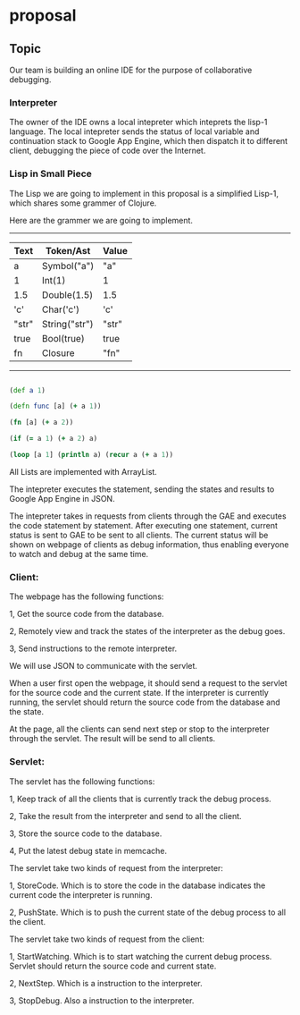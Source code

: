 # proposal

## Topic

Our team is building an online IDE for the purpose of collaborative debugging.

### Interpreter

The owner of the IDE owns a local intepreter which inteprets the lisp-1 language. The local intepreter sends
the status of local variable and continuation stack to Google App Engine, which then dispatch it to different 
client, debugging the piece of code over the Internet.

### Lisp in Small Piece

The Lisp we are going to implement in this proposal is a simplified Lisp-1, which shares some grammer of Clojure.

Here are the grammer we are going to implement.


----------------------------------------
|   Text   |  Token/Ast    |   Value   |
|----------|---------------|-----------|
|   a      |  Symbol("a")  |   "a"     |
|   1      |  Int(1)       |    1      |
|   1.5    |  Double(1.5)  |    1.5    |
|   'c'    |  Char('c')    |    'c'    |
|  "str"   |  String("str")|    "str"  |
|  true    |  Bool(true)   |   true    |
|  fn      |  Closure      |   "fn"    |     
----------------------------------------


``` clojure

(def a 1)

(defn func [a] (+ a 1))

(fn [a] (+ a 2))

(if (= a 1) (+ a 2) a)

(loop [a 1] (println a) (recur a (+ a 1))

 ```
 
 All Lists are implemented with ArrayList. 
 
 The intepreter executes the statement, sending the states and results to Google App Engine in JSON.
 
 The intepreter takes in requests from clients through the GAE and executes the code statement by statement. After executing one statement, 
 current status is sent to GAE to be sent to all clients. The current status will be shown on webpage of clients as debug information, thus enabling everyone 
 to watch and debug at the same time. 




### Client:

The webpage has the following functions:

1, Get the source code from the database.

2, Remotely view and track the states of the interpreter as the debug goes.

3, Send instructions to the remote interpreter.

We will use JSON to communicate with the servlet.

When a user first open the webpage, it should send a request to the servlet for the source code and the current state. If the interpreter is currently running, the servlet should return the source code from the database and the state.

At the page, all the clients can send next step or stop to the interpreter through the servlet. The result will be send to all clients.



### Servlet:

The servlet has the following functions:

1, Keep track of all the clients that is currently track the debug process.

2, Take the result from the interpreter and send to all the client.
 
3, Store the source code to the database.

4, Put the latest debug state in memcache.

The servlet take two kinds of request from the interpreter:

1, StoreCode. Which is to store the code in the database indicates the current code the interpreter is running.

2, PushState. Which is to push the current state of the debug process to all the client.

The servlet take two kinds of request from the client:

1, StartWatching. Which is to start watching the current debug process. Servlet should return the source code and current state.

2, NextStep. Which is a instruction to the interpreter.

3, StopDebug. Also a instruction to the interpreter.


